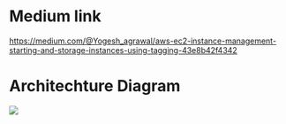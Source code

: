 # Medium link 

https://medium.com/@Yogesh_agrawal/aws-ec2-instance-management-starting-and-storage-instances-using-tagging-43e8b42f4342



# Architechture Diagram 


<img src=https://github.com/yogeshagrawal11/cloud/blob/master/aws/EC2/instance_shutdown_script/Architect%20diag%20-%20start-stop%20instance%20script.png/>
